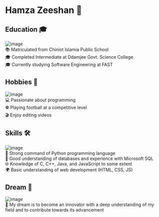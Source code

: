 # Hamza Zeeshan 🌟

## Education 🎓
![image](https://github.com/user-attachments/assets/411af2f9-248f-400a-90b3-e19ea575ee15)\
📚 Matriculated from Chiniot Islamia Public School\
🎓 Completed Intermediate at Ddamjee Govt. Science College\
🎓 Currently studying Software Engineering at FAST

## Hobbies 🎨
![image](https://github.com/user-attachments/assets/c5c7440a-56d5-4aea-8bf7-77d1c0c58819)\
💻 Passionate about programming\
⚽ Playing football at a competitive level\
🎬 Enjoy editing videos

## Skills 🛠️
![image](https://github.com/user-attachments/assets/1109f19a-eaec-4e8d-bee9-ceb1be4be1d0)\
🐍 Strong command of Python programming language\
💾 Good understanding of databases and experience with Microsoft SQL\
🌐 Knowledge of C, C++, Java, and JavaScript to some extent\
🌍 Basic understanding of web development (HTML, CSS, JS)

## Dream 🌠
![image](https://github.com/user-attachments/assets/b25a0299-c9cd-424f-9109-9f999d30decd)\
🚀 My dream is to become an innovator with a deep understanding of my field and to contribute towards its advancement
